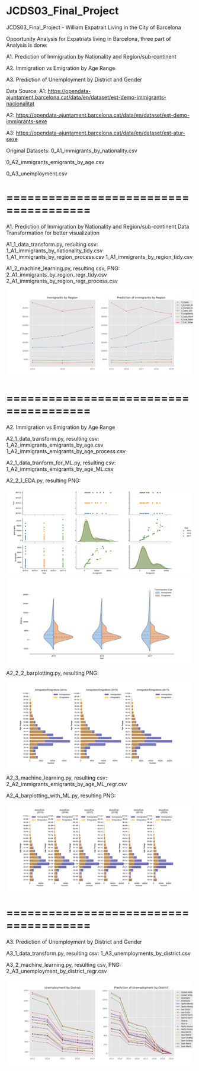 # JCDS03_Final_Project
JCDS03_Final_Project - William
Expatrait Living in the City of Barcelona

Opportunity Analysis for Expatriats living in Barcelona, three part of Analysis is done:

A1. Prediction of Immigration by Nationality and Region/sub-continent

A2. Immigration vs Emigration by Age Range

A3. Prediction of Unemployment by District and Gender

Data Source:
A1: https://opendata-ajuntament.barcelona.cat/data/en/dataset/est-demo-immigrants-nacionalitat

A2: https://opendata-ajuntament.barcelona.cat/data/en/dataset/est-demo-immigrants-sexe

A3: https://opendata-ajuntament.barcelona.cat/data/en/dataset/est-atur-sexe

Original Datasets:
0_A1_immigrants_by_nationality.csv

0_A2_immigrants_emigrants_by_age.csv

0_A3_unemployment.csv

# ======================================
A1. Prediction of Immigration by Nationality and Region/sub-continent
Data Transformation for better visualization

A1_1_data_transform.py, resulting csv:
1_A1_immigrants_by_nationality_tidy.csv
1_A1_immigrants_by_region_process.csv
1_A1_immigrants_by_region_tidy.csv

A1_2_machine_learning.py, resulting csv, PNG:
2_A1_immigrants_by_region_regr_tidy.csv
2_A1_immigrants_by_region_regr_process.csv


![](A1_2_Immigration_Data.png)

# ======================================
A2. Immigration vs Emigration by Age Range

A2_1_data_transform.py, resulting csv:
1_A2_immigrants_emigrants_by_age.csv
1_A2_immigrants_emigrants_by_age_process.csv

A2_1_data_tranform_for_ML.py, resulting csv:
1_A2_immigrants_emigrants_by_age_ML.csv


A2_2_1_EDA.py, resulting PNG:

![](A2_2_1_EDA.png)
![](A2_2_1_Violin.png)


A2_2_2_barplotting.py, resulting PNG:

![](A2_2_2_Barplot.png)


A2_3_machine_learning.py, resulting csv:
2_A2_immigrants_emigrants_by_age_ML_regr.csv

A2_4_barplotting_with_ML.py, resulting PNG:

![](A2_4_Barplot_with_ML.png)

# ======================================
A3. Prediction of Unemployment by District and Gender

A3_1_data_transform.py, resulting csv:
1_A3_unemployments_by_district.csv

A3_2_machine_learning.py, resulting csv, PNG:
2_A3_unemployment_by_district_regr.csv

![](A3_2_Unemployment_Data.png)
